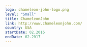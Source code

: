 ```yaml
---
logo: chameleon-john-logo.png
level: "Small"
title: ChameleonJohn
link: http://www.chameleonjohn.com/
country: USA
startDate: 02.2016
endDate: 02.2017
---
```

